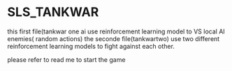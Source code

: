 # SLS_TANKWAR
this first file(tankwar one ai  use reinforcement learning model to VS local AI enemies( random actions)
the seconde file(tankwartwo) use two different reinforcement learning models to fight against each other.

please refer to read me to start the game
